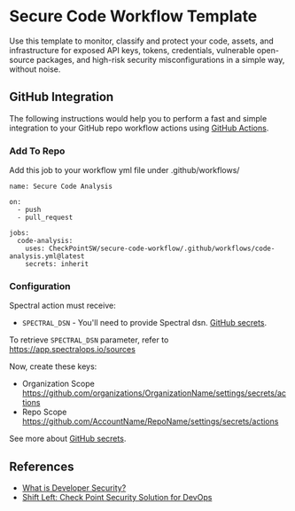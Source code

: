 # Secure Code Workflow Template
Use this template to monitor, classify and protect your code, assets, and infrastructure for exposed API keys, tokens, credentials, vulnerable open-source packages, and high-risk security misconfigurations in a simple way, without noise.

## GitHub Integration
 
The following instructions would help you to perform a fast and simple integration to your GitHub repo workflow actions using [GitHub Actions](https://docs.github.com/en/actions).
 
### Add To Repo
 
Add this job to your workflow yml file under .github/workflows/

```
name: Secure Code Analysis

on:
  - push
  - pull_request

jobs:
  code-analysis:
    uses: CheckPointSW/secure-code-workflow/.github/workflows/code-analysis.yml@latest
    secrets: inherit
```

### Configuration
 
Spectral action must receive:
- `SPECTRAL_DSN` - You'll need to provide Spectral dsn.  [GitHub secrets](https://docs.github.com/en/actions/security-guides/encrypted-secrets).

To retrieve  `SPECTRAL_DSN` parameter, refer to https://app.spectralops.io/sources

Now, create these keys: 
- Organization Scope
  https://github.com/organizations/OrganizationName/settings/secrets/actions
- Repo Scope
  https://github.com/AccountName/RepoName/settings/secrets/actions

See more about [GitHub secrets](https://docs.github.com/en/actions/security-guides/encrypted-secrets).

## References
- [What is Developer Security?](https://www.checkpoint.com/cyber-hub/cloud-security/what-is-developer-security/)
- [Shift Left: Check Point Security Solution for DevOps](https://www.checkpoint.com/cloudguard/devsecops/)
